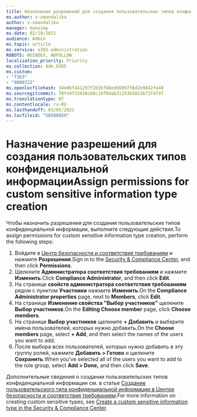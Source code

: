 ```yaml
---
title: Назначение разрешений для создания пользовательских типов конфиденциальной информации
ms.author: v-smandalika
author: v-smandalika
manager: dansimp
ms.date: 02/19/2021
audience: Admin
ms.topic: article
ms.service: o365-administration
ROBOTS: NOINDEX, NOFOLLOW
localization_priority: Priority
ms.collection: Adm_O365
ms.custom:
- "7363"
- "9000722"
ms.openlocfilehash: 34e86f441297f263bf86ed56097f6d2e9642fe48
ms.sourcegitcommit: 78fe9f33438cb0c19f0dab31253b5853b73f4f47
ms.translationtype: HT
ms.contentlocale: ru-RU
ms.lasthandoff: 03/05/2021
ms.locfileid: "50500859"
---
```

# <a name="assign-permissions-for-custom-sensitive-information-type-creation"></a><span data-ttu-id="f3c1c-102">Назначение разрешений для создания пользовательских типов конфиденциальной информации</span><span class="sxs-lookup"><span data-stu-id="f3c1c-102">Assign permissions for custom sensitive information type creation</span></span>

<span data-ttu-id="f3c1c-103">Чтобы назначить разрешения для создания пользовательских типов конфиденциальной информации, выполните следующие действия.</span><span class="sxs-lookup"><span data-stu-id="f3c1c-103">To assign permissions for custom sensitive information type creation, perform the following steps:</span></span>

1. <span data-ttu-id="f3c1c-104">Войдите в [Центр безопасности и соответствия требованиям](https://sip.protection.office.com/) и нажмите **Разрешения**.</span><span class="sxs-lookup"><span data-stu-id="f3c1c-104">Sign in to the [Security & Compliance Center](https://sip.protection.office.com/), and then click **Permissions**.</span></span>
2. <span data-ttu-id="f3c1c-105">Щелкните **Администратора соответствия требованиям** и нажмите **Изменить**.</span><span class="sxs-lookup"><span data-stu-id="f3c1c-105">Click **Compliance Administrator**, and then click **Edit**.</span></span>
3. <span data-ttu-id="f3c1c-106">На странице **свойств администратора соответствия требованиям** рядом с пунктом **Участники** нажмите **Изменить**.</span><span class="sxs-lookup"><span data-stu-id="f3c1c-106">On the **Compliance Administrator properties** page, next to **Members**, click **Edit**.</span></span>
4. <span data-ttu-id="f3c1c-107">На странице **Изменение свойства "Выбор участников"** щелкните **Выбор участников**.</span><span class="sxs-lookup"><span data-stu-id="f3c1c-107">On the **Editing Choose member** page, click **Choose members**.</span></span>
5. <span data-ttu-id="f3c1c-108">На странице **Выбор участников** щелкните **+ Добавить** и выберите имена пользователей, которых нужно добавить.</span><span class="sxs-lookup"><span data-stu-id="f3c1c-108">On the **Choose members** page, select **+ Add**, and then select the names of the users you want to add.</span></span>
6. <span data-ttu-id="f3c1c-109">После выбора всех пользователей, которых нужно добавить в эту группу ролей, нажмите **Добавить > Готово** и щелкните **Сохранить**.</span><span class="sxs-lookup"><span data-stu-id="f3c1c-109">When you've selected all of the users you want to add to the role group, select **Add > Done,** and then click **Save**.</span></span>

<span data-ttu-id="f3c1c-110">Дополнительные сведения о создании пользовательских типов конфиденциальной информации см. в статье [Создание пользовательского типа конфиденциальной информации в Центре безопасности и соответствия требованиям](https://docs.microsoft.com/microsoft-365/compliance/create-a-custom-sensitive-information-type).</span><span class="sxs-lookup"><span data-stu-id="f3c1c-110">For more information on creating custom sensitive types, see [Create a custom sensitive information type in the Security & Compliance Center](https://docs.microsoft.com/microsoft-365/compliance/create-a-custom-sensitive-information-type).</span></span>